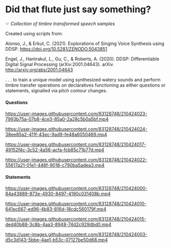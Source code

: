 # Did that flute just say something?
☞ *Collection of timbre transformed speech samples*

Created using scripts from: 

Alonso, J., & Erkut, C. (2021). Explorations of Singing Voice Synthesis using DDSP. https://doi.org/10.5281/ZENODO.5043851

Engel, J., Hantrakul, L., Gu, C., & Roberts, A. (2020). DDSP: Differentiable Digital Signal Processing (arXiv:2001.04643). arXiv. http://arxiv.org/abs/2001.04643

. . . to train a unique model using synthesized watery sounds and perform timbre transfer operations on declaratives functioning as either questions or statements, signalled via pitch contour changes.

#### Questions


https://user-images.githubusercontent.com/83128748/210424023-7993b75a-07b8-4ce3-85a0-2a28c5b0a5bf.mp4

https://user-images.githubusercontent.com/83128748/210424024-38ee85a2-411f-43ec-9ad9-fe48a6050469.mp4

https://user-images.githubusercontent.com/83128748/210424017-49152f4c-3c52-4a56-acfa-fcb85c71b77d.mp4

https://user-images.githubusercontent.com/83128748/210424022-55617a21-01e1-446f-9018-c790ba5adea3.mp4


#### Statements


https://user-images.githubusercontent.com/83128748/210424000-84a43889-873e-4930-8497-4190c031408b.mp4

https://user-images.githubusercontent.com/83128748/210424010-641ec667-ed96-4b83-816d-18cdc560179f.mp4

https://user-images.githubusercontent.com/83128748/210424015-ded40b88-3c8b-4aa3-8948-74d2c929dbd0.mp4

https://user-images.githubusercontent.com/83128748/210424003-d5c3d143-5bbe-4ae1-b53c-07127be50d68.mp4


